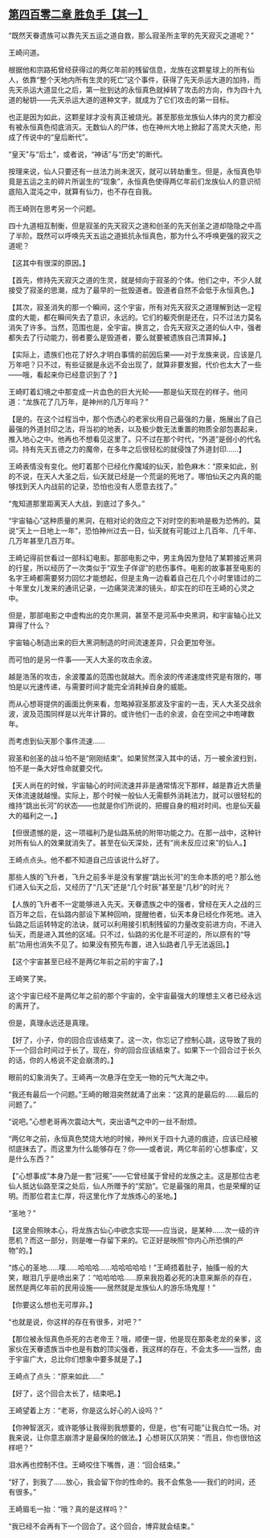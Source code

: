 ## [第四百零二章 胜负手【其一】](https://www.xxbiquge.com/11_11207/9195946.html)


  “既然天眷遗族可以靠先天五运之道自救，那么寂圣所主宰的先天寂灭之道呢？”

  王崎问道。

  根据他和宗路拓曾经获得过的两亿年前的残留信息，龙族在这颗星球上的所有仙人，依靠“整个天地内所有生灵的死亡”这个事件，获得了先天杀运大道的加持，而先天杀运大道显化之后，第一批到达的永恒真色就掉转了攻击的方向，作为四十九道的秘钥——先天杀运大道的道种文字，就成为了它们攻击的第一目标。

  也正是因为如此，这颗星球才没有真正被烧光。甚至那些龙族仙人体内的灵力都没有被永恒真色彻底消灭。无数仙人的尸体，也在神州大地上掀起了高灵大灭绝，形成了传说中的“皇后断代”。

  “皇天”与“后土”，或者说，“神话”与“历史”的断代。

  按理来说，仙人只要还有一丝法力尚未泯灭，就可以转劫重生。但是，永恒真色毕竟是五运之主的碎片所诞生的“现象”，永恒真色使得两亿年前们龙族仙人的意识彻底陷入混沌之中，就算有仙力，也不存在自我。

  而王崎则在思考另一个问题。

  四十九道相互制衡，但是寂圣的先天寂灭之道和创圣的先天创圣之道却隐隐之中高了半阶。既然可以呼唤先天五运之道抵抗永恒真色，那为什么不呼唤更强的寂灭之道呢？

  【这其中有很深的原因。】

  【首先，修持先天寂灭之道的生灵，就是倾向于寂圣的个体。他们之中，不少人就接受了寂圣的思潮，成为了最早的一批毁道者。毁道者自然不会低于永恒真色。】

  【其次，寂圣消失的那一个瞬间，这个宇宙，所有对先天寂灭之道理解到达一定程度的大能，都在瞬间失去了意识，永远的。它们的躯壳倒是还在，只不过法力莫名消失了许多。当然，范围也是，全宇宙。换言之，合先天寂灭之道的仙人中，强者都失去了行动能力，弱者要么是毁道者，要么就要被遗族自己清算掉。】

  【实际上，遗族们也花了好久才明白事情的前因后果——对于龙族来说，应该是几万年吧？只不过，有些证据是永远不会出现了，就算非要发掘，代价也太大了一些——哦，看起来你已经意识到了？】

  王崎盯着幻境之中那变成一片血色的巨大光轮——那是仙天现在的样子。他问道：“龙族花了几万年，是神州的几万年吗？”

  【是的。在这个过程当中，那个伤透心的老家伙用自己最强的力量，施展出了自己最强的外道封印之法，将当初的地表，以及极少数无法重置的物质全部包裹起来，推入地心之中。他再也不想看见这里了。只不过在那个时代，“外道”是弱小的代名词。持有先天五德之力的魔帝，在多年之后很轻松的就侵蚀了外道封印……】

  王崎表情没有变化。他盯着那个已经化作魔域的仙天，脸色麻木：“原来如此，别的不说，在天人大圣之后，仙天就已经是一个荒诞的死地了。哪怕仙天之内真的能够找到天人内战前的记录，恐怕也没有人愿意去找了。”

  “鬼知道那里距离天人大战，到底过了多久。”

  “宇宙轴心”这种质量的黑洞，在相对论的效应之下对时空的影响是极为恐怖的。莫说“天上一日地上一年”，恐怕神州过去一日，仙天就有可能过上几百年、几千年、几万年甚至几百万年。

  王崎记得前世看过一部科幻电影。那部电影之中，男主角因为登陆了某颗接近黑洞的行星，所以经历了一次类似于“双生子佯谬”的悲伤事件。电影的故事甚至电影的名字王崎都需要努力回忆才能想起，但是主角一边看着自己在几个小时里错过的二十年里女儿发来的通讯记录，一边痛哭流涕的镜头，却实在的印在王崎的心灵之中。

  但是，那部电影之中虚构出的克尔黑洞，甚至不是河系中央黑洞，和宇宙轴心比又算得了什么？

  宇宙轴心制造出来的巨大黑洞制造的时间流速差异，只会更加夸张。

  而可怕的是另一件事——天人大圣的攻击余波。

  越是浩荡的攻击，余波覆盖的范围也就越大。而余波的传递速度终究是有限的，哪怕是以光速传递，与需要时间才能完全消耗掉自身的威能。

  而从心想哥提供的画面比例来看，忽略掉寂圣那波及宇宙的一击，天人大圣交战余波，波及范围同样是以光年计算的。或许他们一击的余波，会在空间之中咆哮数年。

  而考虑到仙天那个事件流速……

  寂圣和创圣的战斗怕不是“刚刚结束”。如果贸然深入其中的话，万一被余波扫到，怕不是一条大好性命就要交代。

  【天人尚在的时候，宇宙轴心的时间流速并非是通常情况下那样，越是靠近大质量天体流速就越慢。实际上，那个时候一般仙人无需额外消耗法力，就可以很轻松的维持“跳出长河”的状态——也就是你们所说的，把握自身的相对时间。也是仙天最大的福利之一。】

  【但很遗憾的是，这一项福利乃是仙路系统的附带功能之力。在那一战中，这种针对所有仙人的效果就消失了。甚至在仙天深处，还有“尚未反应过来”的仙人。】

  王崎点点头。他不都不知道自己应该说什么好了。

  那些人族的飞升者，飞升之前多半是没有掌握“跳出长河”的生命本质的吧？那么他们进入仙天之后，又经历了“几天”还是“几个时辰”甚至是“几秒”的时光？

  【人族的飞升者不一定能够进入先天。天眷遗族之中的强者，曾经在天人之战的三百万年之后，在仙路内部设下某种回响，提醒他者，仙天本身已经化作死地。进入仙路之后运转特定的法诀，就可以利用接引机制残留的力量改变前进方向，不进入仙天，而是进入其他的区域。只不过，仙路的劣化是不可逆的，所以原有的“导航”功用也消失不见了。如果没有预先布置，进入仙路者几乎无法返回。】

  【这个宇宙甚至已经不是两亿年前之前的宇宙了。】

  王崎笑了笑。

  这个宇宙已经不是两亿年之前的那个宇宙的，全宇宙最强大的理想主义者已经永远的离开了。

  但是，真理永远还是真理。

  【好了，小子，你的回合应该结束了。这一次，你忘记了控制心跳，这导致了我的下一个回合时间过于长了。现在，你的回合应该结束了。如果下一个回合过于长久的话，你的人格说不定会崩溃的。】

  眼前的幻象消失了。王崎再一次悬浮在空无一物的元气大海之中。

  “我还有最后一个问题。”王崎的眼泪突然就涌了出来：“这真的是最后的……最后的问题了。”

  “说吧。”心想老哥再次震动大气，突出语气之中的一丝不耐烦。

  “两亿年之前，永恒真色焚烧大地的时候，神州关于四十九道的痕迹，应该已经被彻底抹去了。而这里为什么能够存在？你——或者说，两亿年前的‘心想事成’，又是什么东西？”

  【“心想事成”本身乃是一套“冠冕”——它曾经属于曾经的龙族之主。这是那位古老仙人抵达仙路至深之处后，仙人所赠予的“奖励”。它是最强的用具，也是荣耀的证明。而那位君主仁厚，将这里化作了龙族炼心的圣地。】

  “圣地？”

  【这里会照映本心，将龙族古仙心中欲念实现——应当说，是某种……次一级的许愿机？而这一部分，则是唯一存留下来的。它正好是映照“你内心所恐惧的产物”的。】

  “炼心的圣地……噗……哈哈哈……哈哈哈哈哈！”王崎捂着肚子，抽搐一般的大笑，眼泪几乎是喷出来了：“哈哈哈哈……原来我抱着必死的决意来厮杀的存在，居然是两亿年前的民用设施——居然就是龙族仙人的游乐场鬼屋！”

  【你要这么想也无可厚非。】

  “也就是说，你这样的存在有很多，对吧？”

  【那位被永恒真色杀死的古老帝王？哦，顺便一提，他是现在那条老龙的亲爹，这家伙在天眷遗族当中也是有数的顶尖强者，我这样的存在，不会太多——当然，由于宇宙广大，总比你们想象中要多就是了。】

  王崎点了点头：“原来如此……”

  【好了，这个回合太长了，结束吧。】

  王崎望着上方：“老哥，你是这么好心的人设吗？”

  【你神智泯灭，或许能够让我得到我想要的，但是，也“有可能”让我白忙一场。对我来说，让你意志崩溃才是最保险的做法。】心想哥仄仄阴笑：“而且，你也很怕这样吧？”

  泪水再也控制不住。王崎咬住下嘴唇，道：“回合结束。”

  “好了，到我了……放心，我会留下你的性命的。我不会焦急——我们的时间，还有很多。”

  王崎眉毛一抬：“哦？真的是这样吗？”

  “我已经不会再有下一个回合了。这个回合，博弈就会结束。”
